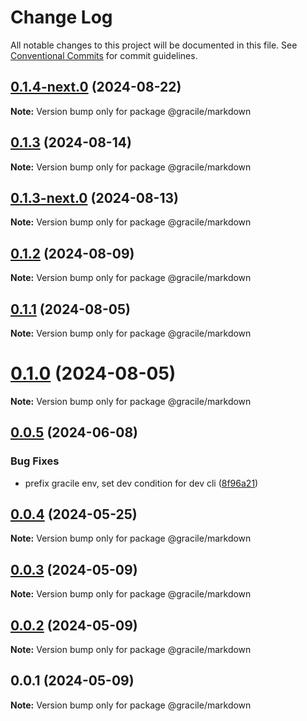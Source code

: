 # Change Log

All notable changes to this project will be documented in this file.
See [Conventional Commits](https://conventionalcommits.org) for commit guidelines.

## [0.1.4-next.0](https://github.com/gracile-web/gracile/compare/@gracile/markdown@0.1.3...@gracile/markdown@0.1.4-next.0) (2024-08-22)

**Note:** Version bump only for package @gracile/markdown

## [0.1.3](https://github.com/gracile-web/gracile/compare/@gracile/markdown@0.1.3-next.0...@gracile/markdown@0.1.3) (2024-08-14)

**Note:** Version bump only for package @gracile/markdown

## [0.1.3-next.0](https://github.com/gracile-web/gracile/compare/@gracile/markdown@0.1.2...@gracile/markdown@0.1.3-next.0) (2024-08-13)

**Note:** Version bump only for package @gracile/markdown

## [0.1.2](https://github.com/gracile-web/gracile/compare/@gracile/markdown@0.1.2-next.0...@gracile/markdown@0.1.2) (2024-08-09)

**Note:** Version bump only for package @gracile/markdown

## [0.1.1](https://github.com/gracile-web/gracile/compare/@gracile/markdown@0.1.0-next.2...@gracile/markdown@0.1.1) (2024-08-05)

**Note:** Version bump only for package @gracile/markdown

# [0.1.0](https://github.com/gracile-web/gracile/compare/@gracile/markdown@0.1.0-next.2...@gracile/markdown@0.1.0) (2024-08-05)

**Note:** Version bump only for package @gracile/markdown

## [0.0.5](https://github.com/gracile-web/gracile/compare/@gracile/markdown@0.0.4...@gracile/markdown@0.0.5) (2024-06-08)

### Bug Fixes

* prefix gracile env, set dev condition for dev cli ([8f96a21](https://github.com/gracile-web/gracile/commit/8f96a2175c6d554a9e21126bdb023248a40c5647))

## [0.0.4](https://github.com/gracile-web/gracile/compare/@gracile/markdown@0.0.3...@gracile/markdown@0.0.4) (2024-05-25)

**Note:** Version bump only for package @gracile/markdown

## [0.0.3](https://github.com/gracile-web/gracile/compare/@gracile/markdown@0.0.2...@gracile/markdown@0.0.3) (2024-05-09)

**Note:** Version bump only for package @gracile/markdown

## [0.0.2](https://github.com/gracile-web/gracile/compare/@gracile/markdown@0.0.1...@gracile/markdown@0.0.2) (2024-05-09)

**Note:** Version bump only for package @gracile/markdown

## 0.0.1 (2024-05-09)

**Note:** Version bump only for package @gracile/markdown
